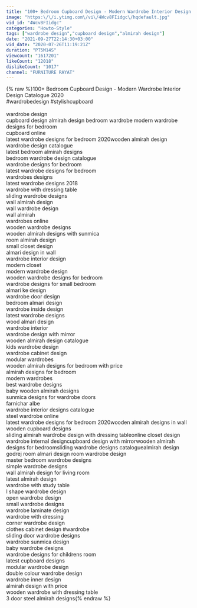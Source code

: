 ```yaml
---
title: "100+ Bedroom Cupboard Design - Modern Wardrobe Interior Design Catalogue 2020"
image: "https:\/\/i.ytimg.com\/vi\/4Wcv8FIidgc\/hqdefault.jpg"
vid_id: "4Wcv8FIidgc"
categories: "Howto-Style"
tags: ["wardrobe design","cupboard design","almirah design"]
date: "2021-09-27T22:14:30+03:00"
vid_date: "2020-07-26T11:19:21Z"
duration: "PT5M14S"
viewcount: "1617201"
likeCount: "12018"
dislikeCount: "1017"
channel: "FURNITURE RAYAT"
---
```

{% raw %}100+ Bedroom Cupboard Design - Modern Wardrobe Interior Design Catalogue 2020<br />#wardrobedesign #stylishcupboard <br /><br />wardrobe design<br />cupboard design almirah design bedroom wardrobe modern wardrobe designs for bedroom<br />cupboard online<br />latest wardrobe designs for bedroom 2020wooden almirah design<br />wardrobe design catalogue<br />latest bedroom almirah designs<br />bedroom wardrobe design catalogue<br />wardrobe designs for bedroom<br />latest wardrobe designs for bedroom<br />wardrobes designs<br />latest wardrobe designs 2018<br />wardrobe with dressing table<br />sliding wardrobe designs<br />wall almirah design<br />wall wardrobe design<br />wall almirah<br />wardrobes online<br />wooden wardrobe designs<br />wooden almirah designs with sunmica<br />room almirah design<br />small closet design<br />almari design in wall<br />wardrobe interior design<br />modern closet<br />modern wardrobe design<br />wooden wardrobe designs for bedroom<br />wardrobe designs for small bedroom<br />almari ke design<br />wardrobe door design<br />bedroom almari design<br />wardrobe inside design<br />latest wardrobe designs<br />wood almari design<br />wardrobe interior<br />wardrobe design with mirror<br />wooden almirah design catalogue<br />kids wardrobe design<br />wardrobe cabinet design<br />modular wardrobes<br />wooden almirah designs for bedroom with price<br />almirah designs for bedroom<br />modern wardrobes<br />best wardrobe designs<br />baby wooden almirah designs<br />sunmica designs for wardrobe doors<br />farnichar albe<br />wardrobe interior designs catalogue<br />steel wardrobe online<br />latest wardrobe designs for bedroom 2020wooden almirah designs in wall<br />wooden cupboard designs<br />sliding almirah wardrobe design with dressing tableonline closet design<br />wardrobe internal designcupboard design with mirrorwooden almirah designs for bedroomsliding wardrobe designs cataloguealmirah design godrej room almari design room wardrobe design<br />master bedroom wardrobe designs<br />simple wardrobe designs<br />wall almirah design for living room<br />latest almirah design<br />wardrobe with study table<br />l shape wardrobe design<br />open wardrobe design<br />small wardrobe designs<br />wardrobe laminate design<br />wardrobe with dressing<br />corner wardrobe design<br />clothes cabinet design #wardrobe<br />sliding door wardrobe designs<br />wardrobe sunmica design<br />baby wardrobe designs<br />wardrobe designs for childrens room<br />latest cupboard designs<br />modular wardrobe design<br />double colour wardrobe design<br />wardrobe inner design<br />almirah design with price<br />wooden wardrobe with dressing table<br />3 door steel almirah designs{% endraw %}
